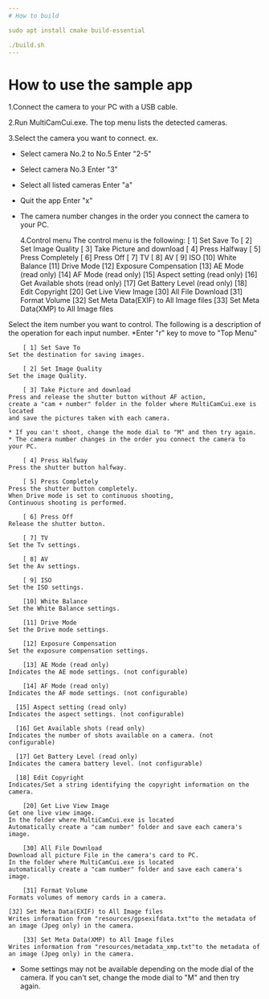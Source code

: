```yaml
---
# How to build

sudo apt install cmake build-essential

./build.sh
---
```


# How to use the sample app

1.Connect the camera to your PC with a USB cable.

2.Run MultiCamCui.exe.
The top menu lists the detected cameras.

3.Select the camera you want to connect.
ex.

- Select camera No.2 to No.5
  Enter "2-5"

- Select camera No.3
  Enter "3"

- Select all listed cameras
  Enter "a"

- Quit the app
  Enter "x"

* The camera number changes in the order you connect the camera to your PC.

  4.Control menu
  The control menu is the following:
  [ 1] Set Save To
  [ 2] Set Image Quality
  [ 3] Take Picture and download
  [ 4] Press Halfway
  [ 5] Press Completely
  [ 6] Press Off
  [ 7] TV
  [ 8] AV
  [ 9] ISO
  [10] White Balance
  [11] Drive Mode
  [12] Exposure Compensation
  [13] AE Mode (read only)
  [14] AF Mode (read only)
  [15] Aspect setting (read only)
  [16] Get Available shots (read only)
  [17] Get Battery Level (read only)
  [18] Edit Copyright
  [20] Get Live View Image
  [30] All File Download
  [31] Format Volume
  [32] Set Meta Data(EXIF) to All Image files
  [33] Set Meta Data(XMP) to All Image files

Select the item number you want to control.
The following is a description of the operation for each input number.
\*Enter "r" key to move to "Top Menu"

    	[ 1] Set Save To
    Set the destination for saving images.

    	[ 2] Set Image Quality
    Set the image Quality.

    	[ 3] Take Picture and download
    Press and release the shutter button without AF action,
    create a "cam + number" folder in the folder where MultiCamCui.exe is located
    and save the pictures taken with each camera.

    * If you can't shoot, change the mode dial to "M" and then try again.
    * The camera number changes in the order you connect the camera to your PC.

    	[ 4] Press Halfway
    Press the shutter button halfway.

    	[ 5] Press Completely
    Press the shutter button completely.
    When Drive mode is set to continuous shooting,
    Continuous shooting is performed.

    	[ 6] Press Off
    Release the shutter button.

    	[ 7] TV
    Set the Tv settings.

    	[ 8] AV
    Set the Av settings.

    	[ 9] ISO
    Set the ISO settings.

    	[10] White Balance
    Set the White Balance settings.

    	[11] Drive Mode
    Set the Drive mode settings.

    	[12] Exposure Compensation
    Set the exposure compensation settings.

    	[13] AE Mode (read only)
    Indicates the AE mode settings. (not configurable)

    	[14] AF Mode (read only)
    Indicates the AF mode settings. (not configurable)

      [15] Aspect setting (read only)
    Indicates the aspect settings. (not configurable)

      [16] Get Available shots (read only)
    Indicates the number of shots available on a camera. (not configurable)

      [17] Get Battery Level (read only)
    Indicates the camera battery level. (not configurable)

      [18] Edit Copyright
    Indicates/Set a string identifying the copyright information on the camera.

    	[20] Get Live View Image
    Get one live view image.
    In the folder where MultiCamCui.exe is located
    Automatically create a "cam number" folder and save each camera's image.

    	[30] All File Download
    Download all picture File in the camera's card to PC.
    In the folder where MultiCamCui.exe is located
    automatically create a "cam number" folder and save each camera's image.

    	[31] Format Volume
    Formats volumes of memory cards in a camera.

    [32] Set Meta Data(EXIF) to All Image files
    Writes information from "resources/gpsexifdata.txt"to the metadata of an image (Jpeg only) in the camera.

    	[33] Set Meta Data(XMP) to All Image files
    Writes information from "resources/metadata_xmp.txt"to the metadata of an image (Jpeg only) in the camera.

- Some settings may not be available depending on the mode dial of the camera.
  If you can't set, change the mode dial to "M" and then try again.
